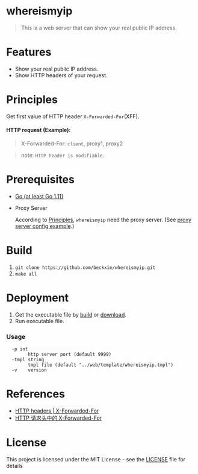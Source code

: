 # whereismyip

> This ia a web server that can show your real public IP address.

# Features
- Show your real public IP address.
- Show HTTP headers of your request.

# Principles

Get first value of HTTP header `X-Forwarded-For`(XFF).

#### HTTP request (Example):

> X-Forwarded-For: `client`, proxy1, proxy2

> note: `HTTP header is modifiable`.

# Prerequisites

- [Go (at least Go 1.11)](https://golang.org/dl/)
- Proxy Server

    According to [Principles], `whereismyip` need the proxy server.
    (See [proxy server config example].)

[Principles]: #Principles
[proxy server config example]: example/proxy_config

# Build
1. `git clone https://github.com/beckxie/whereismyip.git`
2. `make all`

# Deployment
1. Get the executable file by [build] or [download].
2. Run executable file.
### Usage
```
  -p int
        http server port (default 9999)
  -tmpl string
        tmpl file (default "../web/template/whereismyip.tmpl")
  -v    version
```

[download]: https://github.com/beckxie/whereismyip/releases
[build]: #Build

# References

- [HTTP headers | X-Forwarded-For](https://www.geeksforgeeks.org/http-headers-x-forwarded-for/)
- [HTTP 请求头中的 X-Forwarded-For](https://imququ.com/post/x-forwarded-for-header-in-http.html)


# License
This project is licensed under the MIT License - see the [LICENSE] file for details

[LICENSE]: ./LICENSE